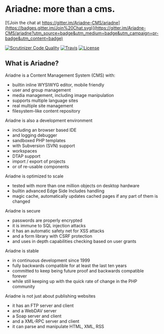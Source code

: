 Ariadne: more than a cms.
========================= 

[![Join the chat at https://gitter.im/Ariadne-CMS/ariadne](https://badges.gitter.im/Join%20Chat.svg)](https://gitter.im/Ariadne-CMS/ariadne?utm_source=badge&utm_medium=badge&utm_campaign=pr-badge&utm_content=badge)

[![Scrutinizer Code Quality](https://scrutinizer-ci.com/g/Ariadne-CMS/ariadne/badges/quality-score.png?b=master)](https://scrutinizer-ci.com/g/Ariadne-CMS/ariadne/?branch=master)
[![Travis](https://travis-ci.org/Ariadne-CMS/ariadne.svg)](https://travis-ci.org/Ariadne-CMS/ariadne/)
[![License](https://img.shields.io/badge/License-GPL2-brightgreen.svg)](https://github.com/Ariadne-CMS/ariadne/blob/master/LICENSE)

What is Ariadne?
----------------
Ariadne is a Content Management System (CMS) with:
- builtin inline WYSIWYG editor, mobile friendly
- user and group management
- media management, including image manipulation
- supports multiple language sites
- real multiple site management
- filesystem-like content repository

Ariadne is also a development environment
- including an browser based IDE
- and logging debugger
- sandboxed PHP templates
- with Subversion (SVN) support
- workspaces
- DTAP support
- import / export of projects
- or of re-usable components

Ariadne is optimized to scale
- tested with more than one million objects on desktop hardware
- builtin advanced Edge Side Includes handling
- magic cache, automatically updates cached pages if any part of them is changed

Ariadne is secure
- passwords are properly encrypted
- it is immune to SQL injection attacks
- it has an automatic safety net for XSS attacks
- and a form library with CSRF protection
- and uses in depth capabilities checking based on user grants

Ariadne is stable
- in continuous development since 1999
- fully backwards compatible for at least the last ten years
- committed to keep being future proof and backwards compatible forever
- while still keeping up with the quick rate of change in the PHP community

Ariadne is not just about publishing websites
- it has an FTP server and client
- and a WebDAV server
- a Soap server and client
- and a XML-RPC server and client
- it can parse and manipulate HTML, XML, RSS
